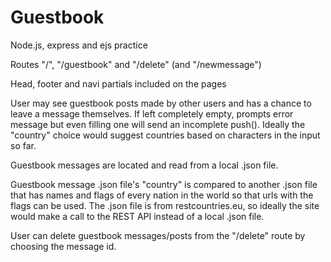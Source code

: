 # Guestbook

Node.js, express and ejs practice

Routes "/", "/guestbook" and "/delete" (and "/newmessage")

Head, footer and navi partials included on the pages

User may see guestbook posts made by other users and has a chance to leave a message themselves. If left completely empty, prompts error message but even filling one will send an incomplete push(). Ideally the "country" choice would suggest countries based on characters in the input so far.

Guestbook messages are located and read from a local .json file.

Guestbook message .json file's "country" is compared to another .json file that has names and flags of every nation in the world
so that urls with the flags can be used. The .json file is from restcountries.eu, so ideally the site would make a call to the
REST API instead of a local .json file.

User can delete guestbook messages/posts from the "/delete" route by choosing the message id.
